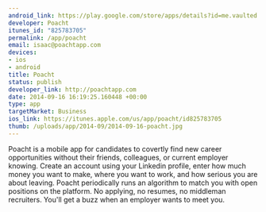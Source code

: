 ```yaml
--- 
android_link: https://play.google.com/store/apps/details?id=me.vaulted.poachedandroid
developer: Poacht
itunes_id: "825783705"
permalink: /app/poacht
email: isaac@poachtapp.com
devices: 
- ios
- android
title: Poacht
status: publish
developer_link: http://poachtapp.com
date: 2014-09-16 16:19:25.160448 +00:00
type: app
targetMarket: Business
ios_link: https://itunes.apple.com/us/app/poacht/id825783705
thumb: /uploads/app/2014-09/2014-09-16-poacht.jpg
---
```


Poacht is a mobile app for candidates to covertly find new career opportunities without their friends, colleagues, or current employer knowing. Create an account using your Linkedin profile, enter how much money you want to make, where you want to work, and how serious you are about leaving. Poacht periodically runs an algorithm to match you with open positions on the platform. No applying, no resumes, no middleman recruiters. You'll get a buzz when an employer wants to meet you.
